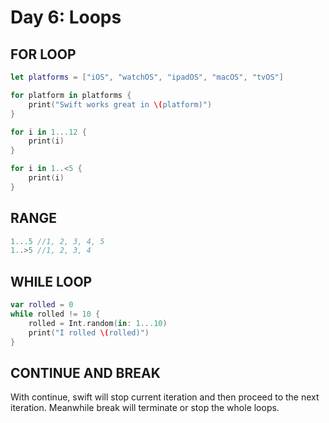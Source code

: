 # Day 6: Loops

## FOR LOOP
```swift
let platforms = ["iOS", "watchOS", "ipadOS", "macOS", "tvOS"]

for platform in platforms {
    print("Swift works great in \(platform)")
}

for i in 1...12 {
    print(i)
}

for i in 1..<5 {
    print(i)
}
```

## RANGE
```swift
1...5 //1, 2, 3, 4, 5
1..>5 //1, 2, 3, 4
```

## WHILE LOOP
```swift
var rolled = 0
while rolled != 10 {
    rolled = Int.random(in: 1...10)
    print("I rolled \(rolled)")
}
```

## CONTINUE AND BREAK
With continue, swift will stop current iteration and then proceed to the next iteration. Meanwhile break will terminate or stop the whole loops.